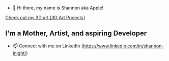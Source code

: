 - 👋 Hi there, my name is Shannon aka Apple!

[Check out my 3D art [3D Art Projects]](https://www.flickr.com/photos/applemaydesigns/)
## I'm a Mother, Artist, and aspiring Developer

- 📫 Connect with me on LinkedIn (https://www.linkedin.com/in/shannon-inight/)
<!---
sinight85/sinight85 is a ✨ special ✨ repository because its `README.md` (this file) appears on your GitHub profile.
You can click the Preview link to take a look at your changes.
--->
